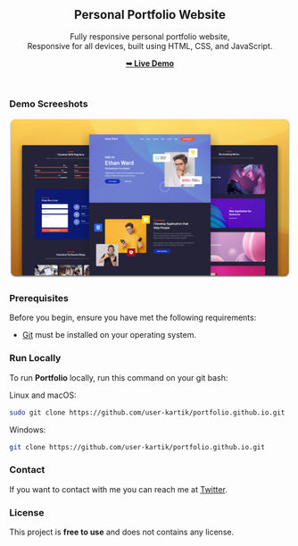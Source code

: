 <div align="center">
  


  <br />
  <br />

  <h2 align="center">Personal Portfolio Website</h2>

  Fully responsive personal portfolio website, <br />Responsive for all devices, built using HTML, CSS, and JavaScript.

  <a href="https://user-kartik.github.io/portfolio.io/"><strong>➥ Live Demo</strong></a>

</div>

<br />

### Demo Screeshots

![Portfolio Desktop Demo](./readme-images/desktop.png "Desktop Demo")

### Prerequisites

Before you begin, ensure you have met the following requirements:

* [Git](https://git-scm.com/downloads "Download Git") must be installed on your operating system.

### Run Locally

To run **Portfolio** locally, run this command on your git bash:

Linux and macOS:

```bash
sudo git clone https://github.com/user-kartik/portfolio.github.io.git
```

Windows:

```bash
git clone https://github.com/user-kartik/portfolio.github.io.git
```

### Contact

If you want to contact with me you can reach me at [Twitter](https://x.com/Kartikbhat6).

### License

This project is **free to use** and does not contains any license.
